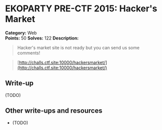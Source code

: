 # EKOPARTY PRE-CTF 2015: Hacker's Market

**Category:** Web   
**Points:** 50
**Solves:** 122
**Description:**

> Hacker's market site is not ready but you can send us some comments!

> [http://challs.ctf.site:10000/hackersmarket/](http://challs.ctf.site:10000/hackersmarket/)

## Write-up

(TODO)

## Other write-ups and resources

* (TODO)
